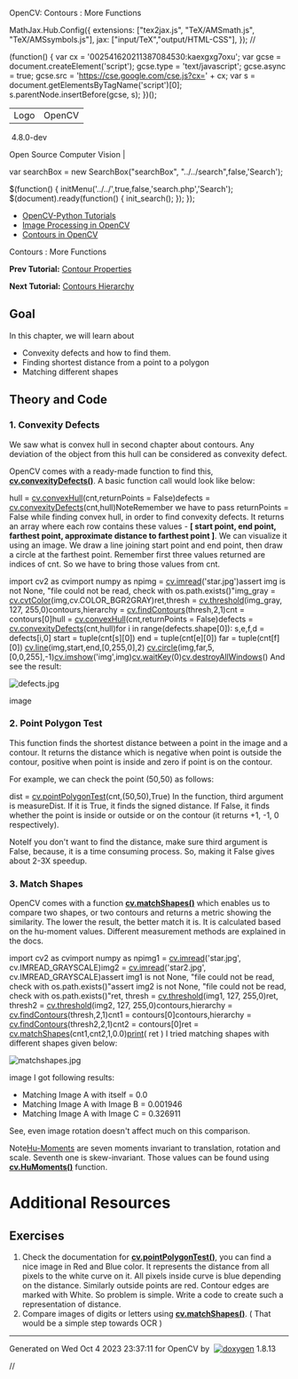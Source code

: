 

OpenCV: Contours : More Functions

 MathJax.Hub.Config({
 extensions: ["tex2jax.js", "TeX/AMSmath.js", "TeX/AMSsymbols.js"],
 jax: ["input/TeX","output/HTML-CSS"],
});
//<![CDATA[
MathJax.Hub.Config(
{
 TeX: {
 Macros: {
 matTT: [ "\\[ \\left|\\begin{array}{ccc} #1 & #2 & #3\\\\ #4 & #5 & #6\\\\ #7 & #8 & #9 \\end{array}\\right| \\]", 9],
 fork: ["\\left\\{ \\begin{array}{l l} #1 & \\mbox{#2}\\\\ #3 & \\mbox{#4}\\\\ \\end{array} \\right.", 4],
 forkthree: ["\\left\\{ \\begin{array}{l l} #1 & \\mbox{#2}\\\\ #3 & \\mbox{#4}\\\\ #5 & \\mbox{#6}\\\\ \\end{array} \\right.", 6],
 forkfour: ["\\left\\{ \\begin{array}{l l} #1 & \\mbox{#2}\\\\ #3 & \\mbox{#4}\\\\ #5 & \\mbox{#6}\\\\ #7 & \\mbox{#8}\\\\ \\end{array} \\right.", 8],
 vecthree: ["\\begin{bmatrix} #1\\\\ #2\\\\ #3 \\end{bmatrix}", 3],
 vecthreethree: ["\\begin{bmatrix} #1 & #2 & #3\\\\ #4 & #5 & #6\\\\ #7 & #8 & #9 \\end{bmatrix}", 9],
 cameramatrix: ["#1 = \\begin{bmatrix} f\_x & 0 & c\_x\\\\ 0 & f\_y & c\_y\\\\ 0 & 0 & 1 \\end{bmatrix}", 1],
 distcoeffs: ["(k\_1, k\_2, p\_1, p\_2[, k\_3[, k\_4, k\_5, k\_6 [, s\_1, s\_2, s\_3, s\_4[, \\tau\_x, \\tau\_y]]]]) \\text{ of 4, 5, 8, 12 or 14 elements}"],
 distcoeffsfisheye: ["(k\_1, k\_2, k\_3, k\_4)"],
 hdotsfor: ["\\dots", 1],
 mathbbm: ["\\mathbb{#1}", 1],
 bordermatrix: ["\\matrix{#1}", 1]
 }
 }
}
);
//]]>

 (function() {
 var cx = '002541620211387084530:kaexgxg7oxu';
 var gcse = document.createElement('script');
 gcse.type = 'text/javascript';
 gcse.async = true;
 gcse.src = 'https://cse.google.com/cse.js?cx=' + cx;
 var s = document.getElementsByTagName('script')[0];
 s.parentNode.insertBefore(gcse, s);
 })();

|  |  |
| --- | --- |
| Logo | OpenCV
 4.8.0-dev

Open Source Computer Vision |

var searchBox = new SearchBox("searchBox", "../../search",false,'Search');

$(function() {
 initMenu('../../',true,false,'search.php','Search');
 $(document).ready(function() { init\_search(); });
});

* [OpenCV-Python Tutorials](../../d6/d00/tutorial_py_root.html "../../d6/d00/tutorial_py_root.html")
* [Image Processing in OpenCV](../../d2/d96/tutorial_py_table_of_contents_imgproc.html "../../d2/d96/tutorial_py_table_of_contents_imgproc.html")
* [Contours in OpenCV](../../d3/d05/tutorial_py_table_of_contents_contours.html "../../d3/d05/tutorial_py_table_of_contents_contours.html")

Contours : More Functions  

**Prev Tutorial:** [Contour Properties](../../d1/d32/tutorial_py_contour_properties.html "../../d1/d32/tutorial_py_contour_properties.html")

**Next Tutorial:** [Contours Hierarchy](../../d9/d8b/tutorial_py_contours_hierarchy.html "../../d9/d8b/tutorial_py_contours_hierarchy.html")

## Goal

In this chapter, we will learn about

* Convexity defects and how to find them.
* Finding shortest distance from a point to a polygon
* Matching different shapes

## Theory and Code

### 1. Convexity Defects

We saw what is convex hull in second chapter about contours. Any deviation of the object from this hull can be considered as convexity defect.

OpenCV comes with a ready-made function to find this, **[cv.convexityDefects()](../../d3/dc0/group__imgproc__shape.html#gada4437098113fd8683c932e0567f47ba "Finds the convexity defects of a contour. ")**. A basic function call would look like below: 

hull = [cv.convexHull](../../d3/dc0/group__imgproc__shape.html#ga014b28e56cb8854c0de4a211cb2be656 "../../d3/dc0/group__imgproc__shape.html#ga014b28e56cb8854c0de4a211cb2be656")(cnt,returnPoints = False)defects = [cv.convexityDefects](../../d3/dc0/group__imgproc__shape.html#gada4437098113fd8683c932e0567f47ba "../../d3/dc0/group__imgproc__shape.html#gada4437098113fd8683c932e0567f47ba")(cnt,hull)NoteRemember we have to pass returnPoints = False while finding convex hull, in order to find convexity defects.
It returns an array where each row contains these values - **[ start point, end point, farthest point, approximate distance to farthest point ]**. We can visualize it using an image. We draw a line joining start point and end point, then draw a circle at the farthest point. Remember first three values returned are indices of cnt. So we have to bring those values from cnt.

import cv2 as cvimport numpy as npimg = [cv.imread](../../d4/da8/group__imgcodecs.html#ga288b8b3da0892bd651fce07b3bbd3a56 "../../d4/da8/group__imgcodecs.html#ga288b8b3da0892bd651fce07b3bbd3a56")('star.jpg')assert img is not None, "file could not be read, check with os.path.exists()"img\_gray = [cv.cvtColor](../../d8/d01/group__imgproc__color__conversions.html#ga397ae87e1288a81d2363b61574eb8cab "../../d8/d01/group__imgproc__color__conversions.html#ga397ae87e1288a81d2363b61574eb8cab")(img,cv.COLOR\_BGR2GRAY)ret,thresh = [cv.threshold](../../d7/d1b/group__imgproc__misc.html#gae8a4a146d1ca78c626a53577199e9c57 "../../d7/d1b/group__imgproc__misc.html#gae8a4a146d1ca78c626a53577199e9c57")(img\_gray, 127, 255,0)contours,hierarchy = [cv.findContours](../../d3/dc0/group__imgproc__shape.html#gae4156f04053c44f886e387cff0ef6e08 "../../d3/dc0/group__imgproc__shape.html#gae4156f04053c44f886e387cff0ef6e08")(thresh,2,1)cnt = contours[0]hull = [cv.convexHull](../../d3/dc0/group__imgproc__shape.html#ga014b28e56cb8854c0de4a211cb2be656 "../../d3/dc0/group__imgproc__shape.html#ga014b28e56cb8854c0de4a211cb2be656")(cnt,returnPoints = False)defects = [cv.convexityDefects](../../d3/dc0/group__imgproc__shape.html#gada4437098113fd8683c932e0567f47ba "../../d3/dc0/group__imgproc__shape.html#gada4437098113fd8683c932e0567f47ba")(cnt,hull)for i in range(defects.shape[0]): s,e,f,d = defects[i,0] start = tuple(cnt[s][0]) end = tuple(cnt[e][0]) far = tuple(cnt[f][0]) [cv.line](../../d6/d6e/group__imgproc__draw.html#ga7078a9fae8c7e7d13d24dac2520ae4a2 "../../d6/d6e/group__imgproc__draw.html#ga7078a9fae8c7e7d13d24dac2520ae4a2")(img,start,end,[0,255,0],2) [cv.circle](../../d6/d6e/group__imgproc__draw.html#gaf10604b069374903dbd0f0488cb43670 "../../d6/d6e/group__imgproc__draw.html#gaf10604b069374903dbd0f0488cb43670")(img,far,5,[0,0,255],-1)[cv.imshow](../../df/d24/group__highgui__opengl.html#gaae7e90aa3415c68dba22a5ff2cefc25d "../../df/d24/group__highgui__opengl.html#gaae7e90aa3415c68dba22a5ff2cefc25d")('img',img)[cv.waitKey](../../d7/dfc/group__highgui.html#ga5628525ad33f52eab17feebcfba38bd7 "../../d7/dfc/group__highgui.html#ga5628525ad33f52eab17feebcfba38bd7")(0)[cv.destroyAllWindows](../../d7/dfc/group__highgui.html#ga6b7fc1c1a8960438156912027b38f481 "../../d7/dfc/group__highgui.html#ga6b7fc1c1a8960438156912027b38f481")() And see the result:

![defects.jpg](../../defects.jpg)

image
### 2. Point Polygon Test

This function finds the shortest distance between a point in the image and a contour. It returns the distance which is negative when point is outside the contour, positive when point is inside and zero if point is on the contour.

For example, we can check the point (50,50) as follows: 

dist = [cv.pointPolygonTest](../../d3/dc0/group__imgproc__shape.html#ga1a539e8db2135af2566103705d7a5722 "../../d3/dc0/group__imgproc__shape.html#ga1a539e8db2135af2566103705d7a5722")(cnt,(50,50),True) In the function, third argument is measureDist. If it is True, it finds the signed distance. If False, it finds whether the point is inside or outside or on the contour (it returns +1, -1, 0 respectively).

NoteIf you don't want to find the distance, make sure third argument is False, because, it is a time consuming process. So, making it False gives about 2-3X speedup.
### 3. Match Shapes

OpenCV comes with a function **[cv.matchShapes()](../../d3/dc0/group__imgproc__shape.html#gaadc90cb16e2362c9bd6e7363e6e4c317 "Compares two shapes. ")** which enables us to compare two shapes, or two contours and returns a metric showing the similarity. The lower the result, the better match it is. It is calculated based on the hu-moment values. Different measurement methods are explained in the docs. 

import cv2 as cvimport numpy as npimg1 = [cv.imread](../../d4/da8/group__imgcodecs.html#ga288b8b3da0892bd651fce07b3bbd3a56 "../../d4/da8/group__imgcodecs.html#ga288b8b3da0892bd651fce07b3bbd3a56")('star.jpg', cv.IMREAD\_GRAYSCALE)img2 = [cv.imread](../../d4/da8/group__imgcodecs.html#ga288b8b3da0892bd651fce07b3bbd3a56 "../../d4/da8/group__imgcodecs.html#ga288b8b3da0892bd651fce07b3bbd3a56")('star2.jpg', cv.IMREAD\_GRAYSCALE)assert img1 is not None, "file could not be read, check with os.path.exists()"assert img2 is not None, "file could not be read, check with os.path.exists()"ret, thresh = [cv.threshold](../../d7/d1b/group__imgproc__misc.html#gae8a4a146d1ca78c626a53577199e9c57 "../../d7/d1b/group__imgproc__misc.html#gae8a4a146d1ca78c626a53577199e9c57")(img1, 127, 255,0)ret, thresh2 = [cv.threshold](../../d7/d1b/group__imgproc__misc.html#gae8a4a146d1ca78c626a53577199e9c57 "../../d7/d1b/group__imgproc__misc.html#gae8a4a146d1ca78c626a53577199e9c57")(img2, 127, 255,0)contours,hierarchy = [cv.findContours](../../d3/dc0/group__imgproc__shape.html#gae4156f04053c44f886e387cff0ef6e08 "../../d3/dc0/group__imgproc__shape.html#gae4156f04053c44f886e387cff0ef6e08")(thresh,2,1)cnt1 = contours[0]contours,hierarchy = [cv.findContours](../../d3/dc0/group__imgproc__shape.html#gae4156f04053c44f886e387cff0ef6e08 "../../d3/dc0/group__imgproc__shape.html#gae4156f04053c44f886e387cff0ef6e08")(thresh2,2,1)cnt2 = contours[0]ret = [cv.matchShapes](../../d3/dc0/group__imgproc__shape.html#gaadc90cb16e2362c9bd6e7363e6e4c317 "../../d3/dc0/group__imgproc__shape.html#gaadc90cb16e2362c9bd6e7363e6e4c317")(cnt1,cnt2,1,0.0)[print](../../df/d57/namespacecv_1_1dnn.html#a43417dcaeb3c1e2a09b9d948e234c366 "../../df/d57/namespacecv_1_1dnn.html#a43417dcaeb3c1e2a09b9d948e234c366")( ret ) I tried matching shapes with different shapes given below:

![matchshapes.jpg](../../matchshapes.jpg)

image
 I got following results:

* Matching Image A with itself = 0.0
* Matching Image A with Image B = 0.001946
* Matching Image A with Image C = 0.326911

See, even image rotation doesn't affect much on this comparison.

Note[Hu-Moments](https://en.wikipedia.org/wiki/Image_moment#Rotation_invariant_moments "https://en.wikipedia.org/wiki/Image_moment#Rotation_invariant_moments") are seven moments invariant to translation, rotation and scale. Seventh one is skew-invariant. Those values can be found using **[cv.HuMoments()](../../d3/dc0/group__imgproc__shape.html#gab001db45c1f1af6cbdbe64df04c4e944 "Calculates seven Hu invariants. ")** function.
# Additional Resources

## Exercises

1. Check the documentation for **[cv.pointPolygonTest()](../../d3/dc0/group__imgproc__shape.html#ga1a539e8db2135af2566103705d7a5722 "Performs a point-in-contour test. ")**, you can find a nice image in Red and Blue color. It represents the distance from all pixels to the white curve on it. All pixels inside curve is blue depending on the distance. Similarly outside points are red. Contour edges are marked with White. So problem is simple. Write a code to create such a representation of distance.
2. Compare images of digits or letters using **[cv.matchShapes()](../../d3/dc0/group__imgproc__shape.html#gaadc90cb16e2362c9bd6e7363e6e4c317 "Compares two shapes. ")**. ( That would be a simple step towards OCR )

---

Generated on Wed Oct 4 2023 23:37:11 for OpenCV by  [![doxygen](../../doxygen.png)](http://www.doxygen.org/index.html "http://www.doxygen.org/index.html") 1.8.13

//<![CDATA[
addTutorialsButtons();
//]]>

